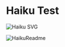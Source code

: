 # Haiku Test
![Haiku SVG](https://chinmay29hub-haiku-readme.vercel.app/api?theme=catppuccin_mocha&type=vertical&border=true&t=1745245049)

<!-- <img src="https://chinmay29hub-haiku-readme.vercel.app/api?theme=catppuccin_mocha&type=vertical&border=true">

<img src="https://localhost:3000/api?theme=catppuccin_mocha&type=vertical&border=true"> -->

![HaikuReadme](https://chinmay29hub-haiku-readme.vercel.app/api?theme=catppuccin_mocha&type=vertical&border=true)